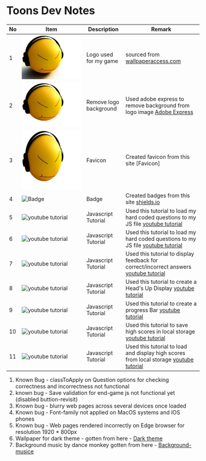 # Toons Dev Notes

| No | Item | Description | Remark |
| --- | --- | --- | --- | 
| 1 |![logo](./assets/images/logo.jpg) | Logo used for my game | sourced from [wallpaperaccess.com](https://wallpaperaccess.com/3d-cartoon#google_vignette)|
| 2 | ![logo](./assets/images/logo-main.png)| Remove logo background | Used adobe express to remove background from logo image [Adobe Express](https://new.express.adobe.com/tools/remove-background)|
| 3 | ![favicon](./assets/favicon_io/android-chrome-512x512.png)| Favicon  | Created favicon from this site [Favicon]|
| 4 | ![Badge](https://img.shields.io/badge/Last%20Commit%20-April%202024%20-%20green)| Badge | Created badges from this site [shields.io](https://shields.io/badges/static-badge)|
| 5 |![youtube tutorial](https://www.youtube.com/watch?v=zZdQGs62cR8&list=PLB6wlEeCDJ5Yyh6P2N6Q_9JijB6v4UejF&index=3)| Javascript Tutorial | Used this tutorial to load my hard coded questions to my JS file [youtube tutorial](#)|
| 6 |![youtube tutorial](#)| Javascript Tutorial | Used this tutorial to load my hard coded questions to my JS file [youtube tutorial](https://www.youtube.com/watch?v=zZdQGs62cR8&list=PLB6wlEeCDJ5Yyh6P2N6Q_9JijB6v4UejF&index=3)|
| 7 |![youtube tutorial](#)| Javascript Tutorial | Used this tutorial to display feedback for correct/incorrect answers [youtube tutorial](https://https://www.youtube.com/watch?v=_LYxkClHnV0&list=PLB6wlEeCDJ5Yyh6P2N6Q_9JijB6v4UejF&index=4)|
| 8 |![youtube tutorial](#)| Javascript Tutorial | Used this tutorial to create a Head's Up Display [youtube tutorial](https://www.youtube.com/watch?v=BOQLbu_Crc0&list=PLB6wlEeCDJ5Yyh6P2N6Q_9JijB6v4UejF&index=5)|
| 9 |![youtube tutorial](#)| Javascript Tutorial | Used this tutorial to  create a progress Bar [youtube tutorial](https://www.youtube.com/watch?v=4bctmtuZVcM&list=PLB6wlEeCDJ5Yyh6P2N6Q_9JijB6v4UejF&index=6)|
| 10 |![youtube tutorial](#)| Javascript Tutorial | Used this tutorial to save high scores in local storage [youtube tutorial](https://www.youtube.com/watch?v=DFhmNLKwwGw&list=PLB6wlEeCDJ5Yyh6P2N6Q_9JijB6v4UejF&index=8)|
| 11 |![youtube tutorial](#)| Javascript Tutorial | Used this tutorial to load and display high scores from local storage [youtube tutorial](https://www.youtube.com/watch?v=jfOv18lCMmw&list=PLB6wlEeCDJ5Yyh6P2N6Q_9JijB6v4UejF&index=9)|



1. Known Bug - classToApply on Question options for checking correctness and incorrectness not functional
2. known bug - Save validation for end-game js not functional yet (disabled buttion-revisit)
3. Known bug - blurry web pages across several devices once loaded
4. Known bug - Font-family not applied on MacOS systems and IOS phones
5. Known bug - Web pages rendered incorrectly on Edge browser for resolution 1920 * 800px
6. Wallpaper for dark theme - gotten from here - [Dark theme](https://wall.alphacoders.com/big.php?i=690190)
7. Background music by dance monkey gotten from here - [Background-musice](https://paglasongs.com/dance-monkey-tones-mp3-songs.html)